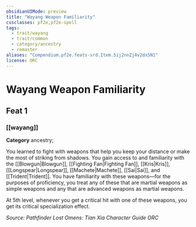 ```yaml
---
obsidianUIMode: preview
title: "Wayang Weapon Familiarity"
cssclasses: pf2e,pf2e-spell
tags:
  - trait/wayang
  - trait/common
  - category/ancestry
  - remaster
aliases: "Compendium.pf2e.feats-srd.Item.5ij2nnZj4v2dx5N1"
license: ORC
---
```

# Wayang Weapon Familiarity
## Feat 1
### [[wayang]]

**Category** ancestry; 




You learned to fight with weapons that help you keep your distance or make the most of striking from shadows. You gain access to and familiarity with the [[Blowgun|Blowgun]], [[Fighting Fan|Fighting Fan]], [[Kris|Kris]], [[Longspear|Longspear]], [[Machete|Machete]], [[Sai|Sai]], and [[Trident|Trident]]. You have familiarity with these weapons—for the purposes of proficiency, you treat any of these that are martial weapons as simple weapons and any that are advanced weapons as martial weapons.

At 5th level, whenever you get a critical hit with one of these weapons, you get its critical specialization effect.

*Source: Pathfinder Lost Omens: Tian Xia Character Guide*
*ORC*